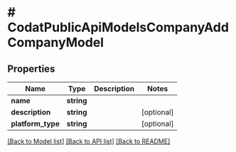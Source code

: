 # # CodatPublicApiModelsCompanyAddCompanyModel

## Properties

Name | Type | Description | Notes
------------ | ------------- | ------------- | -------------
**name** | **string** |  |
**description** | **string** |  | [optional]
**platform_type** | **string** |  | [optional]

[[Back to Model list]](../../README.md#models) [[Back to API list]](../../README.md#endpoints) [[Back to README]](../../README.md)
